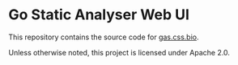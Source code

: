 # Go Static Analyser Web UI

This repository contains the source code for [gas.css.bio](https://gas.css.bio).

Unless otherwise noted, this project is licensed under Apache 2.0. 
